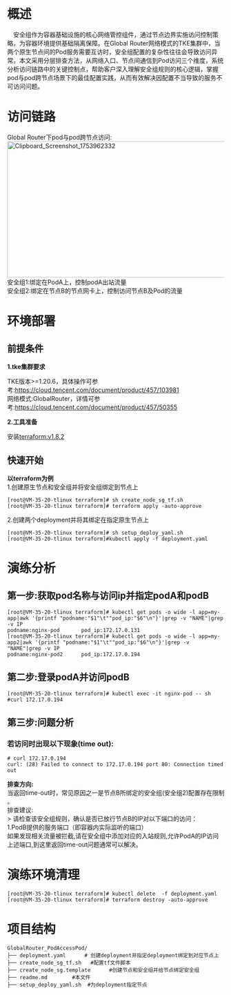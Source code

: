 # 概述
&emsp;安全组作为容器基础设施的核心网络管控组件，通过节点边界实施访问控制策略，为容器环境提供基础隔离保障。在Global Router网络模式的TKE集群中，当两个原生节点间的Pod服务需要互访时，安全组配置的复杂性往往会导致访问异常。本文采用分层排查方法，从网络入口、节点间通信到Pod访问三个维度，系统分析访问链路中的关键控制点，帮助客户深入理解安全组规则的核心逻辑，掌握pod与pod跨节点场景下的最佳配置实践，从而有效解决因配置不当导致的服务不可访问问题。


# 访问链路
Global Router下pod与pod跨节点访问:<br>
[<img width="535" height="316" alt="Clipboard_Screenshot_1753962332" src="https://github.com/user-attachments/assets/980face9-7474-4dfa-8dba-e4f79cdef5c5" />
](./image/flowchart2.md)
 <br>安全组1:绑定在PodA上，控制podA出站流量<br>
 安全组2:绑定在节点B的节点网卡上，控制访问节点B及Pod的流量
# 环境部署
## 前提条件
**1.tke集群要求**

TKE版本>=1.20.6，具体操作可参考:https://cloud.tencent.com/document/product/457/103981<br>
网络模式:GlobalRouter，详情可参考:https://cloud.tencent.com/document/product/457/50355

**2.工具准备**

安装[terraform:v1.8.2](https://developer.hashicorp.com/terraform)
## 快速开始
**以terraform为例**<br>
 1.创建原生节点和安全组并将安全组绑定到节点上
```
[root@VM-35-20-tlinux terraform]# sh create_node_sg_tf.sh 
[root@VM-35-20-tlinux terraform]# terraform apply -auto-approve
```
 2.创建两个deployment并将其绑定在指定原生节点上
```
[root@VM-35-20-tlinux terraform]# sh setup_deploy_yaml.sh
[root@VM-35-20-tlinux terraform]#kubectl apply -f deployment.yaml
```

# 演练分析
## 第一步:获取pod名称与访问ip并指定podA和podB
```
[root@VM-35-20-tlinux terraform]# kubectl get pods -o wide -l app=my-app|awk '{printf "podname:"$1"\t""pod_ip:"$6"\n"}'|grep -v "NAME"|grep -v IP
podname:nginx-pod       pod_ip:172.17.0.131
[root@VM-35-20-tlinux terraform]# kubectl get pods -o wide -l app=my-app2|awk '{printf "podname:"$1"\t""pod_ip:"$6"\n"}'|grep -v "NAME"|grep -v IP
podname:nginx-pod2      pod_ip:172.17.0.194
```
## 第二步:登录podA并访问podB
```
[root@VM-35-20-tlinux terraform]# kubectl exec -it nginx-pod -- sh
#curl 172.17.0.194
```
## 第三步:问题分析
### 若访问时出现以下现象(time out):
```
# curl 172.17.0.194
curl: (28) Failed to connect to 172.17.0.194 port 80: Connection timed out
```
**排查方向:**<br>
当返回time-out时，常见原因之一是​节点B所绑定的安全组(安全组2)配置存在限制​​。<br>
排查建议:<br>>
请检查该安全组规则，确认是否已放行节点B的IP​​对以下端口的访问：<br>
1.PodB提供的服务端口​​（即容器内实际监听的端口）<br>
如果发现相关流量被拦截,请在安全组中添加对应的​​入站规则​​,允许PodA的IP访问上述端口,到这里返回time-out问题通常可以解决。



# 演练环境清理
```
[root@VM-35-20-tlinux terraform]# kubectl delete  -f deployment.yaml
[root@VM-35-20-tlinux terraform]# terraform destroy -auto-approve
```
# 项目结构
```
GlobalRouter_PodAccessPod/  
├── deployment.yaml      # 创建deployment并指定deployment绑定到对应节点上
├── create_node_sg_tf.sh   #配置tf文件脚本
├── create_node_sg.template      #创建节点和安全组并给节点绑定安全组
├── readme.md        #本文件
├── setup_deploy_yaml.sh  #为deployment指定节点
```


